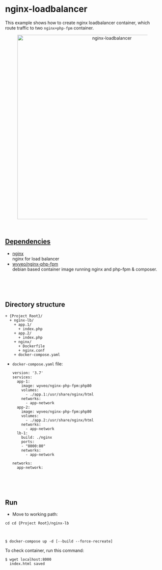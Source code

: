 # nginx-loadbalancer  
This example shows how to create nginx loadbalancer container, which  
route traffic to two `nginx+php-fpm` container.  

<figure>
<div style="text-align:center">
  <a href="https://drive.google.com/uc?export=view&id=11Oi7it8xYRrmKowaJ6Muvq3lCgGZ92vB">
  <img src="https://drive.google.com/uc?export=view&id=11Oi7it8xYRrmKowaJ6Muvq3lCgGZ92vB" style="width: 600px; max-width: 100%; height: auto" title="nginx-loadbalancer" />
</div>
</figure>

<br/>

## Dependencies  
* [nginx](https://hub.docker.com/_/nginx)  
  nginx for load balancer  
* [wyveo/nginx-php-fpm](https://github.com/wyveo/nginx-php-fpm)  
  debian based container image running nginx and php-fpm & composer.  

<br/><br/><br/>

## Directory structure  
  ```
  + {Project Root}/
    + nginx-lb/  
      + app.1/  
        + index.php
      + app.2/  
        + index.php
      + nginx/  
        + Dockerfile
        + nginx.conf
      + docker-compose.yaml  
  ```

* `docker-compose.yaml` file:  
  ```
  version: '3.7'
  services:
    app-1:
      image: wyveo/nginx-php-fpm:php80
      volumes:
        - ./app.1:/usr/share/nginx/html
      networks:
        - app-network
    app-2:
      image: wyveo/nginx-php-fpm:php80
      volumes:
        - ./app.2:/usr/share/nginx/html
      networks:
        - app-network
    lb-1:
      build: ./nginx
      ports:
      - "8000:80"
      networks:
        - app-network

  networks:
    app-network:
  ``` 

<br/><br/><br/>

## Run  
* Move to working path:  
```shell
cd cd {Project Root}/nginx-lb
```

<br/>

```shell
$ docker-compose up -d [--build --force-recreate]
```

To check container, run this command:  
```shell
$ wget localhost:8000
  index.html saved
```
